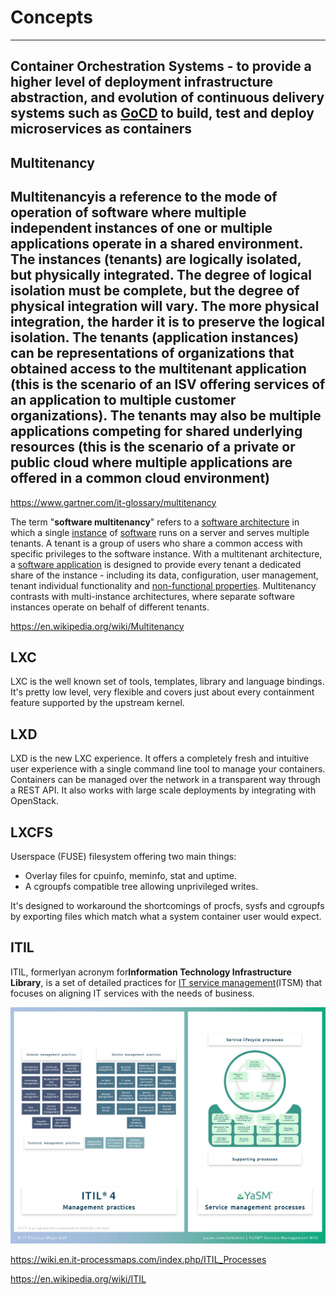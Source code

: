 # Concepts

---

## Container Orchestration Systems - to provide a higher level of deployment infrastructure abstraction, and evolution of continuous delivery systems such as [GoCD](https://www.gocd.org/kubernetes/?gclid=EAIaIQobChMIwu-o1_3E2gIVjcVkCh3XUAkoEAAYASAAEgJPQ_D_BwE) to build, test and deploy microservices as containers

## Multitenancy

## Multitenancyis a reference to the mode of operation of software where multiple independent instances of one or multiple applications operate in a shared environment. The instances (tenants) are logically isolated, but physically integrated. The degree of logical isolation must be complete, but the degree of physical integration will vary. The more physical integration, the harder it is to preserve the logical isolation. The tenants (application instances) can be representations of organizations that obtained access to the multitenant application (this is the scenario of an ISV offering services of an application to multiple customer organizations). The tenants may also be multiple applications competing for shared underlying resources (this is the scenario of a private or public cloud where multiple applications are offered in a common cloud environment)

<https://www.gartner.com/it-glossary/multitenancy>

The term "**software multitenancy**" refers to a [software architecture](https://en.wikipedia.org/wiki/Software_architecture) in which a single [instance](https://en.wikipedia.org/wiki/Instance_(computer_science)) of [software](https://en.wikipedia.org/wiki/Computer_software) runs on a server and serves multiple tenants. A tenant is a group of users who share a common access with specific privileges to the software instance. With a multitenant architecture, a [software application](https://en.wikipedia.org/wiki/Application_software) is designed to provide every tenant a dedicated share of the instance - including its data, configuration, user management, tenant individual functionality and [non-functional properties](https://en.wikipedia.org/wiki/Non-functional_requirement). Multitenancy contrasts with multi-instance architectures, where separate software instances operate on behalf of different tenants.

<https://en.wikipedia.org/wiki/Multitenancy>

## LXC

LXC is the well known set of tools, templates, library and language bindings. It's pretty low level, very flexible and covers just about every containment feature supported by the upstream kernel.

## LXD

LXD is the new LXC experience. It offers a completely fresh and intuitive user experience with a single command line tool to manage your containers. Containers can be managed over the network in a transparent way through a REST API. It also works with large scale deployments by integrating with OpenStack.

## LXCFS

Userspace (FUSE) filesystem offering two main things:

- Overlay files for cpuinfo, meminfo, stat and uptime.
- A cgroupfs compatible tree allowing unprivileged writes.

It's designed to workaround the shortcomings of procfs, sysfs and cgroupfs by exporting files which match what a system container user would expect.

## ITIL

ITIL, formerlyan acronym for**Information Technology Infrastructure Library**, is a set of detailed practices for [IT service management](https://en.wikipedia.org/wiki/IT_service_management)(ITSM) that focuses on aligning IT services with the needs of business.

![image](../../media/DevOps-DevOps-Concepts-image1.jpg)

<https://wiki.en.it-processmaps.com/index.php/ITIL_Processes>

<https://en.wikipedia.org/wiki/ITIL>
